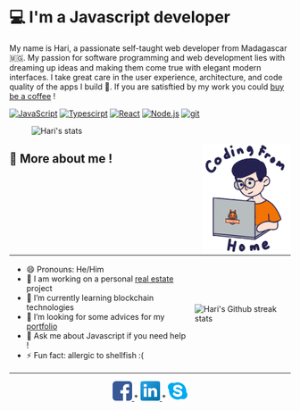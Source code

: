 <h1 class="title">💻 I'm a Javascript developer</h1>
<p class="introduction">My name is Hari, a passionate <span class="bold">self-taught</span> web developer from Madagascar 🇲🇬. My passion for software programming and web development lies with dreaming up ideas and making them come true with elegant modern interfaces. I take great care in the user experience, architecture, and code quality of the apps I build 🔨. If you are satisftied by my work you could <a href="https://www.buymeacoffee.com/harij" title="Buy me a coffee">buy be a coffee</a> !</p>
<p>
        <a href="https://developer.mozilla.org/en-US/docs/Web/JavaScript" target="_blank"> <img alt="JavaScript" height ="42px"  src="https://raw.githubusercontent.com/rahul-jha98/github_readme_icons/main/language_and_tools/square/javascript/javascript.svg"></a>
        <a href="https://www.typescriptlang.org/" target="_blank"><img alt="Typescirpt" height ="42px" src="https://raw.githubusercontent.com/rahul-jha98/github_readme_icons/main/language_and_tools/square/typescript/typescript.svg"></a>
        <a href="https://reactjs.org/" target="_blank"> <img alt="React" height ="42px" src="https://raw.githubusercontent.com/rahul-jha98/github_readme_icons/main/language_and_tools/square/react/react.svg"></a>
        <a href="https://nodejs.org" target="_blank"><img alt="Node.js" height ="42px" src="https://raw.githubusercontent.com/rahul-jha98/github_readme_icons/main/language_and_tools/square/node/node.svg"></a>
        <a href="https://git-scm.com/" target="_blank"> <img src="https://raw.githubusercontent.com/rahul-jha98/github_readme_icons/main/language_and_tools/square/git-scm/git-scm.svg" alt="git" height='42px'/> </a>
    </p>

<div class="about">
    <figure class="about__streak">
        <img src="https://github-readme-stats.vercel.app/api?username=Manjaka13&show_icons=true&theme=radical" alt="Hari's stats"/>
    </figure>
    <img class="about__coding-image" height="200px" align="right" src="./assets/codinghome.gif" alt="Coding from home" />
</div>

<h2>👋 More about me !</h2>
<table>
    <tr>
        <td>
            <ul class="info__list" align="left" style="display: inline-block" width="400px">
                <li class="info__item">😄 Pronouns: He/Him</li>
                <li class="info__item">🔭 I am working on a personal <a href="https://immo-mdg.vercel.app/" title="View the project">real estate</a> project</li>
                <li class="info__item">🌱 I’m currently learning blockchain technologies</li>
                <li class="info__item">🤔 I’m looking for some advices for my <a href="https://harij.netlify.app/" title="View my portfolio">portfolio</a></li>
                <li class="info__item">💬 Ask me about Javascript if you need help !</li>
                <li class="info__item">⚡ Fun fact: allergic to shellfish :(</li>
            </ul>
        </td>
        <td>
             <img style="display: inline-block" align="right" src="https://github-readme-streak-stats.herokuapp.com?user=manjaka13&amp;theme=leafy&amp;date_format=j%20M%5B%20Y%5D&amp;ring=047884&amp;sideNums=06ACBD&amp;dates=06ACBD&amp;currStreakNum=08E8FF&amp;currStreakLabel=08E8FF&amp;background=ffffff00&amp;hide_border=true" alt="Hari's Github streak stats" />
        </td>
    </tr>
</table>

<p align="center">
    <a href="https://www.facebook.com/manjaka13" title="Tchat on facebook">
        <img class="social__facebook" alt="Facebook" src="./assets/facebook.png" width="35px" />
    </a>
    *
    <a href="https://www.linkedin.com/in/harijaona-rajaonson/" title="Connect with LinkedIn">
        <img class="social__linkedin" alt="LinkedIn" src="./assets/linkedin.png" width="35px" />
    </a>
    *
    <a href="https://join.skype.com/invite/zR6CMGRrgOPh" title="Talk on Skype">
        <img class="social__skype" alt="Skype" src="./assets/skype.png" width="35px" />
    </a>
</p>
